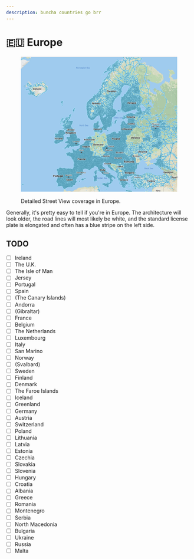 ```yaml
---
description: buncha countries go brr
---
```


# 🇪🇺 Europe

<figure><img src="../../../.gitbook/assets/Europe_Coverage.png" alt=""><figcaption><p>Detailed Street View coverage in Europe.</p></figcaption></figure>

Generally, it's pretty easy to tell if you're in Europe. The architecture will look older, the road lines will most likely be white, and the standard license plate is elongated and often has a blue stripe on the left side.

## TODO

* [ ] Ireland
* [ ] The U.K.
* [ ] The Isle of Man
* [ ] Jersey
* [ ] Portugal
* [ ] Spain
* [ ] (The Canary Islands)
* [ ] Andorra
* [ ] (Gibraltar)
* [ ] France
* [ ] Belgium
* [ ] The Netherlands&#x20;
* [ ] Luxembourg&#x20;
* [ ] Italy&#x20;
* [ ] San Marino&#x20;
* [ ] Norway&#x20;
* [ ] (Svalbard)&#x20;
* [ ] Sweden&#x20;
* [ ] Finland&#x20;
* [ ] Denmark&#x20;
* [ ] The Faroe Islands&#x20;
* [ ] Iceland&#x20;
* [ ] Greenland&#x20;
* [ ] Germany&#x20;
* [ ] Austria&#x20;
* [ ] Switzerland&#x20;
* [ ] Poland&#x20;
* [ ] Lithuania&#x20;
* [ ] Latvia&#x20;
* [ ] Estonia&#x20;
* [ ] Czechia&#x20;
* [ ] Slovakia&#x20;
* [ ] Slovenia&#x20;
* [ ] Hungary&#x20;
* [ ] Croatia&#x20;
* [ ] Albania&#x20;
* [ ] Greece&#x20;
* [ ] Romania&#x20;
* [ ] Montenegro&#x20;
* [ ] Serbia&#x20;
* [ ] North Macedonia&#x20;
* [ ] Bulgaria&#x20;
* [ ] Ukraine&#x20;
* [ ] Russia&#x20;
* [ ] Malta
